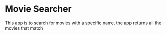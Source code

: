 # Movie Searcher
This app is to search for movies with a specific name, the app returns all the movies that match
